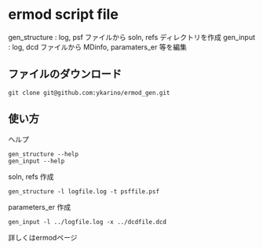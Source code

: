 ermod script file
========================

gen_structure : log, psf ファイルから soln, refs ディレクトリを作成
gen_input     : log, dcd ファイルから MDinfo, paramaters_er 等を編集

ファイルのダウンロード
----------------------

    git clone git@github.com:ykarino/ermod_gen.git

使い方
--------------------
ヘルプ

    gen_structure --help
	gen_input --help

soln, refs 作成

    gen_structure -l logfile.log -t psffile.psf

parameters_er 作成

    gen_input -l ../logfile.log -x ../dcdfile.dcd


詳しくはermodページ
